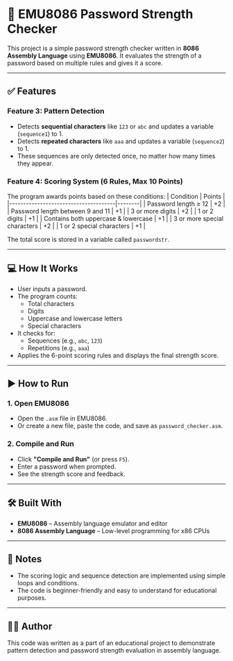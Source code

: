 # 🔐 EMU8086 Password Strength Checker

This project is a simple password strength checker written in **8086 Assembly Language** using **EMU8086**. It evaluates the strength of a password based on multiple rules and gives it a score.

---

## ✅ Features

### Feature 3: Pattern Detection
- Detects **sequential characters** like `123` or `abc` and updates a variable (`sequence1`) to 1.
- Detects **repeated characters** like `aaa` and updates a variable (`sequence2`) to 1.
- These sequences are only detected once, no matter how many times they appear.

### Feature 4: Scoring System (6 Rules, Max 10 Points)
The program awards points based on these conditions:
| Condition                             | Points |
|--------------------------------------|--------|
| Password length ≥ 12                 |   +2   |
| Password length between 9 and 11     |   +1   |
| 3 or more digits                     |   +2   |
| 1 or 2 digits                        |   +1   |
| Contains both uppercase & lowercase |   +1   |
| 3 or more special characters         |   +2   |
| 1 or 2 special characters            |   +1   |

The total score is stored in a variable called `passwordstr`.

---

## 💻 How It Works

- User inputs a password.
- The program counts:
  - Total characters
  - Digits
  - Uppercase and lowercase letters
  - Special characters
- It checks for:
  - Sequences (e.g., `abc`, `123`)
  - Repetitions (e.g., `aaa`)
- Applies the 6-point scoring rules and displays the final strength score.

---

## ▶️ How to Run

### 1. Open EMU8086
- Open the `.asm` file in EMU8086.
- Or create a new file, paste the code, and save as `password_checker.asm`.

### 2. Compile and Run
- Click **"Compile and Run"** (or press `F5`).
- Enter a password when prompted.
- See the strength score and feedback.

---

## 🛠 Built With

- **EMU8086** – Assembly language emulator and editor
- **8086 Assembly Language** – Low-level programming for x86 CPUs

---

## 📌 Notes

- The scoring logic and sequence detection are implemented using simple loops and conditions.
- The code is beginner-friendly and easy to understand for educational purposes.

---

## 🧑‍🎓 Author

This code was written as a part of an educational project to demonstrate pattern detection and password strength evaluation in assembly language.

